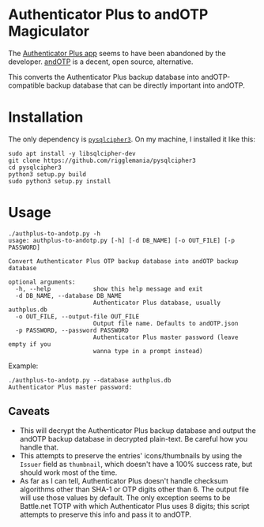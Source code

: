 # Authenticator Plus to andOTP Magiculator
The [Authenticator Plus app](https://play.google.com/store/apps/details?id=com.mufri.authenticatorplus) seems to have been abandoned by the developer. [andOTP](https://github.com/andOTP/andOTP) is a decent, open source, alternative.

This converts the Authenticator Plus backup database into andOTP-compatible backup database that can be directly important into andOTP.

# Installation
The only dependency is [`pysqlcipher3`](https://github.com/rigglemania/pysqlcipher3). On my machine, I installed it like this:
```
sudo apt install -y libsqlcipher-dev
git clone https://github.com/rigglemania/pysqlcipher3
cd pysqlcipher3
python3 setup.py build
sudo python3 setup.py install
```

# Usage
```
./authplus-to-andotp.py -h
usage: authplus-to-andotp.py [-h] [-d DB_NAME] [-o OUT_FILE] [-p PASSWORD]

Convert Authenticator Plus OTP backup database into andOTP backup database

optional arguments:
  -h, --help            show this help message and exit
  -d DB_NAME, --database DB_NAME
                        Authenticator Plus database, usually authplus.db
  -o OUT_FILE, --output-file OUT_FILE
                        Output file name. Defaults to andOTP.json
  -p PASSWORD, --password PASSWORD
                        Authenticator Plus master password (leave empty if you
                        wanna type in a prompt instead)
```

Example:
```
./authplus-to-andotp.py --database authplus.db
Authenticator Plus master password:
```

## Caveats
- This will decrypt the Authenticator Plus backup database and output the andOTP backup database in decrypted plain-text. Be careful how you handle that.
- This attempts to preserve the entries' icons/thumbnails by using the `Issuer` field as `thumbnail`, which doesn't have a 100% success rate, but should work most of the time.
- As far as I can tell, Authenticator Plus doesn't handle checksum algorithms other than SHA-1 or OTP digits other than 6. The output file will use those values by default. The only exception seems to be Battle.net TOTP with which Authenticator Plus uses 8 digits; this script attempts to preserve this info and pass it to andOTP.